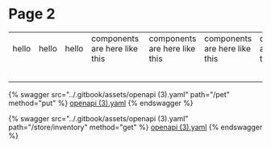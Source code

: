 # Page 2



|       |       |       |                                |                               |                               |                               |                               |   |
| ----- | ----- | ----- | ------------------------------ | ----------------------------- | ----------------------------- | ----------------------------- | ----------------------------- | - |
| hello | hello | hello | components  are here like this | components are here like this | components are here like this | components are here like this | components are here like this |   |
|       |       |       |                                |                               |                               |                               | and                           |   |
|       |       |       |                                |                               |                               |                               |                               |   |





{% swagger src="../.gitbook/assets/openapi (3).yaml" path="/pet" method="put" %}
[openapi (3).yaml](<../.gitbook/assets/openapi (3).yaml>)
{% endswagger %}

{% swagger src="../.gitbook/assets/openapi (3).yaml" path="/store/inventory" method="get" %}
[openapi (3).yaml](<../.gitbook/assets/openapi (3).yaml>)
{% endswagger %}
